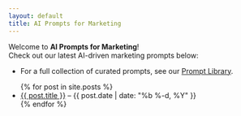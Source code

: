 ```yaml
---
layout: default
title: AI Prompts for Marketing
---
```


Welcome to **AI Prompts for Marketing**!  
Check out our latest AI-driven marketing prompts below:

- For a full collection of curated prompts, see our [Prompt Library](/library/).

<ul>
{% for post in site.posts %}
  <li>
    <a href="{{ post.url }}">{{ post.title }}</a> – {{ post.date | date: "%b %-d, %Y" }}
  </li>
{% endfor %}
</ul>
